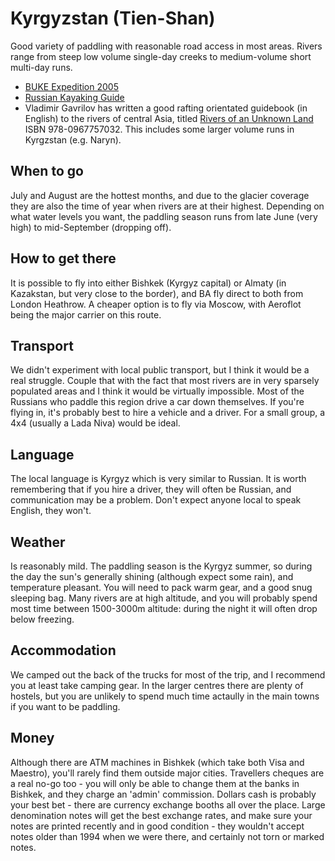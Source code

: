 Kyrgyzstan (Tien-Shan)
======================

Good variety of paddling with reasonable road access in most areas. Rivers range from steep low volume single-day creeks to medium-volume short multi-day runs.

  * [BUKE Expedition 2005](http://kayakstan.net)
  * [Russian Kayaking Guide](http://www.kayaking.su/en/rivers/tienshan/)
  * Vladimir Gavrilov has written a good rafting orientated guidebook (in English) to the rivers of central Asia, titled [Rivers of an Unknown Land](http://www.amazon.co.uk/gp/product/0967757037?ie=UTF8&tag=nextswim-21&linkCode=as2&camp=1634&creative=6738&creativeASIN=0967757037) ISBN 978-0967757032. This includes some larger volume runs in Kyrgzstan (e.g. Naryn).

When to go
----------

July and August are the hottest months, and due to the glacier coverage they are also the time of year when rivers are at their highest. Depending on what water levels you want, the paddling season runs from late June (very high) to mid-September (dropping off).

How to get there
----------------

It is possible to fly into either Bishkek (Kyrgyz capital) or Almaty (in Kazakstan, but very close to the border), and BA fly direct to both from London Heathrow. A cheaper option is to fly via Moscow, with Aeroflot being the major carrier on this route.

Transport
---------

We didn't experiment with local public transport, but I think it would be a real struggle. Couple that with the fact that most rivers are in very sparsely populated areas and I think it would be virtually impossible. Most of the Russians who paddle this region drive a car down themselves. If you're flying in, it's probably best to hire a vehicle and a driver. For a small group, a 4x4 (usually a Lada Niva) would be ideal.

Language
--------

The local language is Kyrgyz which is very similar to Russian. It is worth remembering that if you hire a driver, they will often be Russian, and communication may be a problem. Don't expect anyone local to speak English, they won't.

Weather
-------

Is reasonably mild. The paddling season is the Kyrgyz summer, so during the day the sun's generally shining (although expect some rain), and temperature pleasant. You will need to pack warm gear, and a good snug sleeping bag. Many rivers are at high altitude, and you will probably spend most time between 1500-3000m altitude: during the night it will often drop below freezing.

Accommodation
-------------

We camped out the back of the trucks for most of the trip, and I recommend you at least take camping gear. In the larger centres there are plenty of hostels, but you are unlikely to spend much time actaully in the main towns if you want to be paddling.

Money
-----

Although there are ATM machines in Bishkek (which take both Visa and Maestro), you'll rarely find them outside major cities. Travellers cheques are a real no-go too - you will only be able to change them at the banks in Bishkek, and they charge an 'admin' commission. Dollars cash is probably your best bet - there are currency exchange booths all over the place. Large denomination notes will get the best exchange rates, and make sure your notes are printed recently and in good condition - they wouldn't accept notes older than 1994 when we were there, and certainly not torn or marked notes.
 
